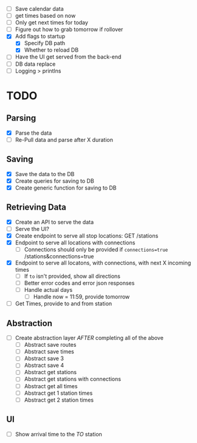 - [ ] Save calendar data
- [ ] get times based on now
- [ ] Only get next times for today
- [ ] Figure out how to grab tomorrow if rollover
- [X] Add flags to startup
  - [X] Specify DB path
  - [X] Whether to reload DB
- [ ] Have the UI get served from the back-end
- [ ] DB data replace
- [ ] Logging > printlns

# TODO
## Parsing
- [X] Parse the data
- [ ] Re-Pull data and parse after X duration

## Saving
- [X] Save the data to the DB
- [X] Create queries for saving to DB
- [X] Create generic function for saving to DB

## Retrieving Data
- [X] Create an API to serve the data
- [ ] Serve the UI?
- [X] Create endpoint to serve all stop locations: GET /stations
- [X] Endpoint to serve all locations with connections
  - [ ] Connections should only be provided if `connections=true` /stations&connections=true
- [X] Endpoint to serve all locatons, with connections, with next X incoming times
  - [ ] If `to` isn't provided, show all directions
  - [ ] Better error codes and error json responses
  - [ ] Handle actual days
	- [ ] Handle now = 11:59, provide tomorrow
- [ ] Get Times, provide to and from station

## Abstraction
- [ ] Create abstraction layer _AFTER_ completing all of the above
  - [ ] Abstract save routes
  - [ ] Abstract save times
  - [ ] Abstract save 3
  - [ ] Abstract save 4
  - [ ] Abstract get stations
  - [ ] Abstract get stations with connections
  - [ ] Abstract get all times
  - [ ] Abstract get 1 station times
  - [ ] Abstract get 2 station times

## UI
- [ ] Show arrival time to the _TO_ station
